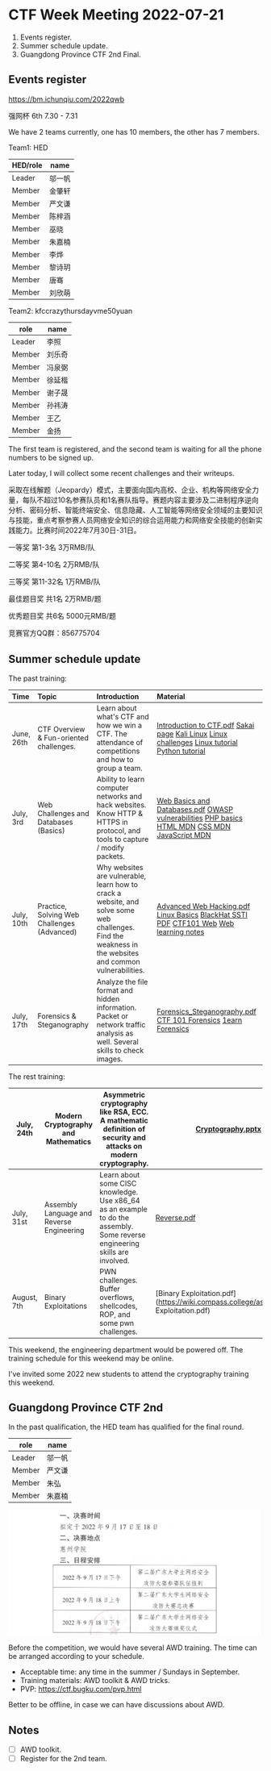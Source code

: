 # CTF Week Meeting 2022-07-21

1. Events register.
1. Summer schedule update.
1. Guangdong Province CTF 2nd Final.

## Events register

https://bm.ichunqiu.com/2022qwb

强网杯 6th 7.30 - 7.31

We have 2 teams currently, one has 10 members, the other has 7 members.

Team1: HED

| HED/role | name   |
| -------- | ------ |
| Leader   | 邬一帆 |
| Member   | 金肇轩 |
| Member   | 严文谦 |
| Member   | 陈梓涵 |
| Member   | 巫晓   |
| Member   | 朱嘉楠 |
| Member   | 李烨   |
| Member   | 黎诗玥 |
| Member   | 唐骞   |
| Member   | 刘欣萌 |

Team2: kfccrazythursdayvme50yuan

| role   | name   |
| ------ | ------ |
| Leader | 李照   |
| Member | 刘乐奇 |
| Member | 冯泉弼 |
| Member | 徐延楷 |
| Member | 谢子晟 |
| Member | 孙祎涛 |
| Member | 王乙   |
| Member | 金扬   |

The first team is registered, and the second team is waiting for all the phone numbers to be signed up.

Later today, I will collect some recent challenges and their writeups.

采取在线解题（Jeopardy）模式，主要面向国内高校、企业、机构等网络安全力量，每队不超过10名参赛队员和1名赛队指导。赛题内容主要涉及二进制程序逆向分析、密码分析、智能终端安全、信息隐藏、人工智能等网络安全领域的主要知识与技能，重点考察参赛人员网络安全知识的综合运用能力和网络安全技能的创新实践能力。比赛时间2022年7月30日-31日。

一等奖 第1-3名 3万RMB/队

二等奖 第4-10名 2万RMB/队

三等奖 第11-32名 1万RMB/队

最佳题目奖 共1名 2万RMB/题

优秀题目奖 共6名 5000元RMB/题

竞赛官方QQ群：856775704

## Summer schedule update

The past training:

| Time       | Topic                                       | Introduction                                                 | Material                                                     |
| :--------- | :------------------------------------------ | :----------------------------------------------------------- | :----------------------------------------------------------- |
| June, 26th | CTF Overview & Fun-oriented challenges.     | Learn about what's CTF and how we win a CTF. The attendance of competitions and how to group a team. | [Introduction to CTF.pdf](https://wiki.compass.college/assets/Introduction_to_CTF_2022.pdf) [Sakai page](https://sakai.sustech.edu.cn/portal/site/d0e48f7e-7386-4a47-8611-9e37e069b009) [Kali Linux](https://www.kali.org/) [Linux challenges](https://cmdchallenge.com/) [Linux tutorial](https://linuxtools-rst.readthedocs.io/zh_CN/latest/base/index.html) [Python tutorial](https://yulizi123.github.io/tutorials/python-basic/) |
| July, 3rd  | Web Challenges and Databases (Basics)       | Ability to learn computer networks and hack websites. Know HTTP & HTTPS in protocol, and tools to capture / modify packets. | [Web Basics and Databases.pdf](https://wiki.compass.college/assets/Web_Basics_and_Databases.pdf) [OWASP vulnerabilities](https://owasp.org/www-community/vulnerabilities/) [PHP basics](https://www.tutorialspoint.com/php/index.htm) [HTML MDN](https://developer.mozilla.org/en-US/docs/Web/HTML) [CSS MDN](https://developer.mozilla.org/en-US/docs/Web/CSS) [JavaScript MDN](https://developer.mozilla.org/en-US/docs/Learn/JavaScript) |
| July, 10th | Practice, Solving Web Challenges (Advanced) | Why websites are vulnerable, learn how to crack a website, and solve some web challenges. Find the weakness in the websites and common vulnerabilities. | [Advanced Web Hacking.pdf](https://wiki.compass.college/assets/Web_Challenges_Advanced.pdf) [Linux Basics](https://wiki.compass.college/assets/Linux_Basics.pdf) [BlackHat SSTI PDF](https://wiki.compass.college/assets/EN-Server-Side-Template-Injection-RCE-For-The-Modern-Web-App-BlackHat-15.pdf) [CTF101 Web](https://ctf101.org/web-exploitation/overview/) [Web learning notes](https://websec.readthedocs.io/zh/latest/vuln/index.html) |
| July, 17th | Forensics & Steganography                   | Analyze the file format and hidden information. Packet or network traffic analysis as well. Several skills to check images. | [Forensics_Steganography.pdf](https://wiki.compass.college/assets/Forensics_Steganography.pdf) [CTF 101 Forensics](https://ctf101.org/forensics/overview/) [1earn Forensics](https://github.com/ffffffff0x/1earn/blob/master/1earn/Security/BlueTeam/取证.md) |

The rest training:

| July, 24th  | Modern Cryptography and Mathematics       | Asymmetric cryptography like RSA, ECC. A mathematic definition of security and attacks on modern cryptography. | [Cryptography.pptx](https://wiki.compass.college/assets/Cryptography.pptx) |
| ----------- | ----------------------------------------- | ------------------------------------------------------------ | ------------------------------------------------------------ |
| July, 31st  | Assembly Language and Reverse Engineering | Learn about some CISC knowledge. Use x86_64 as an example to do the assembly. Some reverse engineering skills are involved. | [Reverse.pdf](https://wiki.compass.college/assets/Reverse.pdf) |
| August, 7th | Binary Exploitations                      | PWN challenges. Buffer overflows, shellcodes, ROP, and some pwn challenges. | [Binary Exploitation.pdf](https://wiki.compass.college/assets/Binary Exploitation.pdf) |

This weekend, the engineering department would be powered off. The training schedule for this weekend may be online.

I've invited some 2022 new students to attend the cryptography training this weekend.

## Guangdong Province CTF 2nd

In the past qualification, the HED team has qualified for the final round.

| role   | name   |
| ------ | ------ |
| Leader | 邬一帆 |
| Member | 严文谦 |
| Member | 朱弘   |
| Member | 朱嘉楠 |

![GD 2nd CTF](../assets/GD_CTF_Final.png)

Before the competition, we would have several AWD training. The time can be arranged according to your schedule.

* Acceptable time: any time in the summer / Sundays in September.
* Training materials: AWD toolkit & AWD tricks.
* PVP: https://ctf.bugku.com/pvp.html

Better to be offline, in case we can have discussions about AWD.

## Notes

- [ ] AWD toolkit.
- [ ] Register for the 2nd team.
